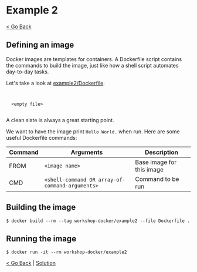 # Example 2
[< Go Back](../README.md)

## Defining an image

Docker images are templates for containers. A Dockerfile script contains the commands to build the image, just like how a shell script automates day-to-day tasks.

Let's take a look at [example2/Dockerfile](Dockerfile).

```


  <empty file>


```

A clean slate is always a great starting point. 

We want to have the image print `Hello World.` when run. Here are some useful Dockerfile commands:

| Command | Arguments                                       | Description               |
|---------|-------------------------------------------------|---------------------------|
| FROM    | `<image name>`                                  | Base image for this image |
| CMD     | `<shell-command OR array-of-command-arguments>` | Command to be run         |

## Building the image

```console
$ docker build --rm --tag workshop-docker/example2 --file Dockerfile .
```

## Running the image

```console
$ docker run -it --rm workshop-docker/example2
```

[< Go Back](../README.md) | [Solution](../solution2/)
